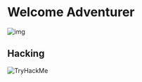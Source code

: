 # Welcome Adventurer

![img](https://i.imgur.com/dnQhXFR.gif)

## Hacking
![TryHackMe](https://tryhackme-badges.s3.amazonaws.com/z3k.png)

